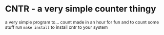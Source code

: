 # CNTR - a very simple counter thingy
a very simple program to... count
made in an hour for fun and to count some stuff
run `make install` to install cntr to your system
